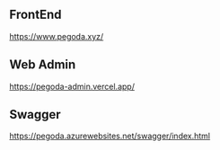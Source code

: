 ## FrontEnd

https://www.pegoda.xyz/

## Web Admin

https://pegoda-admin.vercel.app/

## Swagger

https://pegoda.azurewebsites.net/swagger/index.html

